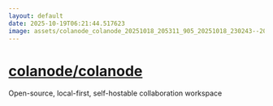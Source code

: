 ```yaml
---
layout: default
date: 2025-10-19T06:21:44.517623
image: assets/colanode_colanode_20251018_205311_905_20251018_230243--20251019T010244128--cropped.png
---
```


# [colanode/colanode](https://github.com/colanode/colanode/)

Open-source, local-first, self-hostable collaboration workspace
